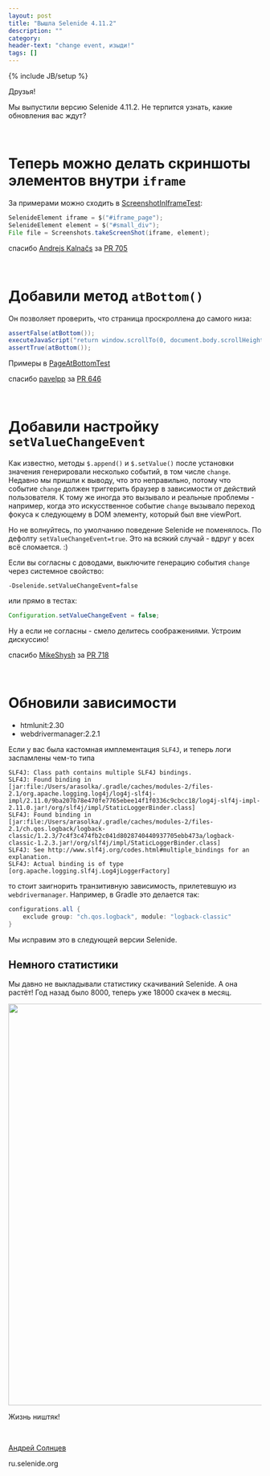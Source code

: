 ```yaml
---
layout: post
title: "Вышла Selenide 4.11.2"
description: ""
category:
header-text: "change event, изыди!"
tags: []
---
```

{% include JB/setup %}

Друзья!

Мы выпустили версию Selenide 4.11.2. Не терпится узнать, какие обновления вас ждут?

<br>

# Теперь можно делать скриншоты элементов внутри `iframe`

За примерами можно сходить в [ScreenshotInIframeTest](https://github.com/selenide/selenide/blob/master/statics/src/test/java/integration/ScreenshotInIframeTest.java):

```java
SelenideElement iframe = $("#iframe_page");
SelenideElement element = $("#small_div");
File file = Screenshots.takeScreenShot(iframe, element);
```

спасибо [Andrejs Kalnačs](https://github.com/andrejska) за [PR 705](https://github.com/selenide/selenide/pull/705)

<br>

# Добавили метод `atBottom()`

Он позволяет проверить, что страница проскроллена до самого низа:

```java
assertFalse(atBottom());
executeJavaScript("return window.scrollTo(0, document.body.scrollHeight);");
assertTrue(atBottom());
```

Примеры в [PageAtBottomTest](https://github.com/selenide/selenide/blob/master/statics/src/test/java/integration/PageAtBottomTest.java)

спасибо [pavelpp](https://github.com/pavelpp) за [PR 646](https://github.com/selenide/selenide/pull/646)

<br>

# Добавили настройку `setValueChangeEvent`

Как известно, методы `$.append()` и `$.setValue()` после установки значения генерировали несколько событий, в том числе `change`.
Недавно мы пришли к выводу, что это неправильно, потому что событие `change` должен триггерить браузер в зависимости от 
действий пользователя. К тому же иногда это вызывало и реальные проблемы - например, когда это искусственное событие `change` вызывало 
переход фокуса к следующему в DOM элементу, который был вне viewPort.

Но не волнуйтесь, по умолчанию поведение Selenide не поменялось. По дефолту `setValueChangeEvent=true`. 
Это на всякий случай - вдруг у всех всё сломается. :)

Если вы согласны с доводами, выключите генерацию события `change` через системное свойство:

```
-Dselenide.setValueChangeEvent=false
```

или прямо в тестах:

```java
Configuration.setValueChangeEvent = false;
```

Ну а если не согласны - смело делитесь соображениями. Устроим дискуссию!

спасибо [MikeShysh](https://github.com/MikeShysh) за [PR 718](https://github.com/selenide/selenide/pull/718)

<br>

# Обновили зависимости

* htmlunit:2.30
* webdrivermanager:2.2.1

Если у вас была кастомная имплементация `SLF4J`, и теперь логи заспамлены чем-то типа

```
SLF4J: Class path contains multiple SLF4J bindings.
SLF4J: Found binding in [jar:file:/Users/arasolka/.gradle/caches/modules-2/files-2.1/org.apache.logging.log4j/log4j-slf4j-impl/2.11.0/9ba207b78e470fe7765ebee14f1f0336c9cbcc18/log4j-slf4j-impl-2.11.0.jar!/org/slf4j/impl/StaticLoggerBinder.class]
SLF4J: Found binding in [jar:file:/Users/arasolka/.gradle/caches/modules-2/files-2.1/ch.qos.logback/logback-classic/1.2.3/7c4f3c474fb2c041d8028740440937705ebb473a/logback-classic-1.2.3.jar!/org/slf4j/impl/StaticLoggerBinder.class]
SLF4J: See http://www.slf4j.org/codes.html#multiple_bindings for an explanation.
SLF4J: Actual binding is of type [org.apache.logging.slf4j.Log4jLoggerFactory]
```

то стоит заигнорить транзитивную зависимость, прилетевшую из `webdrivermanager`. Например, в Gradle это делается так:
```groovy
configurations.all {
    exclude group: "ch.qos.logback", module: "logback-classic"
}
```

Мы исправим это в следующей версии Selenide.

## Немного статистики

Мы давно не выкладывали статистику скачиваний Selenide. А она растёт! Год назад было 8000, теперь уже 18000 скачек в месяц. 

<center>
  <img src="{{ BASE_PATH }}/images/2018/04/selenide.downloads.png" width="800"/>
</center>

Жизнь ништяк!

<br>


[Андрей Солнцев](http://asolntsev.github.io/)

ru.selenide.org
